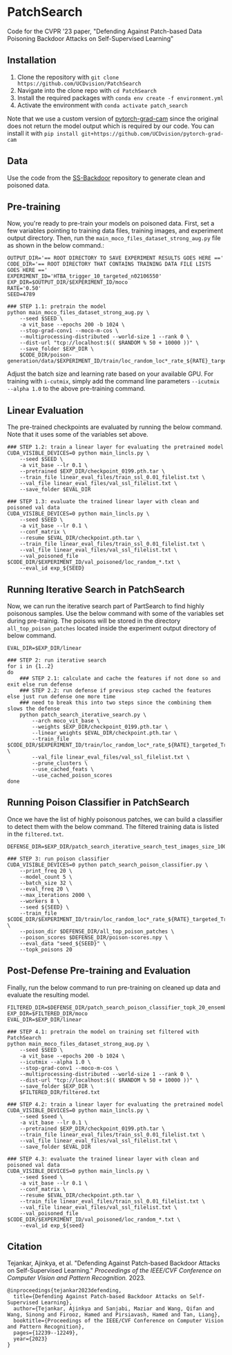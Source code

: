 # PatchSearch
Code for the CVPR '23 paper, "Defending Against Patch-based Data Poisoning Backdoor Attacks on Self-Supervised Learning"

## Installation

1. Clone the repository with `git clone https://github.com/UCDvision/PatchSearch`
2. Navigate into the clone repo with `cd PatchSearch`
3. Install the required packages with `conda env create -f environment.yml`
4. Activate the environment with `conda activate patch_search`

Note that we use a custom version of [pytorch-grad-cam](https://github.com/UCDvision/pytorch-grad-cam)
since the original does not return the model output which is required by our code. You can install it with `pip install git+https://github.com/UCDvision/pytorch-grad-cam`

## Data

Use the code from the [SS-Backdoor](https://github.com/UMBCvision/SSL-Backdoor#poison-generation) repository to generate clean and poisoned data.

## Pre-training

Now, you're ready to pre-train your models on poisoned data.
First, set a few variables pointing to training data files, training images, and experiment output directory.
Then, run the `main_moco_files_dataset_strong_aug.py` file as shown in the below command.:

```
OUTPUT_DIR='== ROOT DIRECTORY TO SAVE EXPERIMENT RESULTS GOES HERE =='
CODE_DIR='== ROOT DIRECTORY THAT CONTAINS TRAINING DATA FILE LISTS GOES HERE =='
EXPERIMENT_ID='HTBA_trigger_10_targeted_n02106550'
EXP_DIR=$OUTPUT_DIR/$EXPERIMENT_ID/moco
RATE='0.50'
SEED=4789

### STEP 1.1: pretrain the model
python main_moco_files_dataset_strong_aug.py \
    --seed $SEED \
    -a vit_base --epochs 200 -b 1024 \
    --stop-grad-conv1 --moco-m-cos \
    --multiprocessing-distributed --world-size 1 --rank 0 \
    --dist-url "tcp://localhost:$(( $RANDOM % 50 + 10000 ))" \
    --save_folder $EXP_DIR \
    $CODE_DIR/poison-generation/data/$EXPERIMENT_ID/train/loc_random_loc*_rate_${RATE}_targeted_True_*.txt

```

Adjust the batch size and learning rate based on your available GPU.
For training with `i-cutmix`, simply add the command line parameters `--icutmix --alpha 1.0` to the above pre-training command.

## Linear Evaluation

The pre-trained checkpoints are evaluated by running the below command. Note that it uses some of the variables set above.

```
### STEP 1.2: train a linear layer for evaluating the pretrained model
CUDA_VISIBLE_DEVICES=0 python main_lincls.py \
    --seed $SEED \
    -a vit_base --lr 0.1 \
    --pretrained $EXP_DIR/checkpoint_0199.pth.tar \
    --train_file linear_eval_files/train_ssl_0.01_filelist.txt \
    --val_file linear_eval_files/val_ssl_filelist.txt \
    --save_folder $EVAL_DIR

### STEP 1.3: evaluate the trained linear layer with clean and poisoned val data
CUDA_VISIBLE_DEVICES=0 python main_lincls.py \
    --seed $SEED \
    -a vit_base --lr 0.1 \
    --conf_matrix \
    --resume $EVAL_DIR/checkpoint.pth.tar \
    --train_file linear_eval_files/train_ssl_0.01_filelist.txt \
    --val_file linear_eval_files/val_ssl_filelist.txt \
    --val_poisoned_file $CODE_DIR/$EXPERIMENT_ID/val_poisoned/loc_random_*.txt \
    --eval_id exp_${SEED}
```

## Running Iterative Search in PatchSearch

Now, we can run the iterative search part of PartSearch to find highly poisonous samples.
Use the below command with some of the variables set during pre-trainig.
The poisons will be stored in the directory `all_top_poison_patches` located inside the experiment output directory of below command.

```
EVAL_DIR=$EXP_DIR/linear

### STEP 2: run iterative search
for i in {1..2}
do
    ### STEP 2.1: calculate and cache the features if not done so and exit else run defense
    ### STEP 2.2: run defense if previous step cached the features else just run defense one more time
    ### need to break this into two steps since the combining them slows the defense
    python patch_search_iterative_search.py \
        --arch moco_vit_base \
        --weights $EXP_DIR/checkpoint_0199.pth.tar \
        --linear_weights $EVAL_DIR/checkpoint.pth.tar \
        --train_file $CODE_DIR/$EXPERIMENT_ID/train/loc_random_loc*_rate_${RATE}_targeted_True_*.txt \
        --val_file linear_eval_files/val_ssl_filelist.txt \
        --prune_clusters \
        --use_cached_feats \
        --use_cached_poison_scores
done
```

## Running Poison Classifier in PatchSearch

Once we have the list of highly poisonous patches, we can build a classifier to detect them with the below command.
The filtered training data is listed in the `filtered.txt`.

```
DEFENSE_DIR=$EXP_DIR/patch_search_iterative_search_test_images_size_1000_window_w_60_repeat_patch_1_prune_clusters_True_num_clusters_1000_per_iteration_samples_2_remove_0x25

### STEP 3: run poison classifier
CUDA_VISIBLE_DEVICES=0 python patch_search_poison_classifier.py \
    --print_freq 20 \
    --model_count 5 \
    --batch_size 32 \
    --eval_freq 20 \
    --max_iterations 2000 \
    --workers 8 \
    --seed ${SEED} \
    --train_file $CODE_DIR/$EXPERIMENT_ID/train/loc_random_loc*_rate_${RATE}_targeted_True_*.txt \
    --poison_dir $DEFENSE_DIR/all_top_poison_patches \
    --poison_scores $DEFENSE_DIR/poison-scores.npy \
    --eval_data "seed_${SEED}" \
    --topk_poisons 20
```

## Post-Defense Pre-training and Evaluation

Finally, run the below command to run pre-training on cleaned up data and evaluate the resulting model.

```
FILTERED_DIR=$DEFENSE_DIR/patch_search_poison_classifier_topk_20_ensemble_5_max_iterations_2000_seed_4789
EXP_DIR=$FILTERED_DIR/moco
EVAL_DIR=$EXP_DIR/linear

### STEP 4.1: pretrain the model on training set filtered with PatchSearch
python main_moco_files_dataset_strong_aug.py \
    --seed $SEED \
    -a vit_base --epochs 200 -b 1024 \
    --icutmix --alpha 1.0 \
    --stop-grad-conv1 --moco-m-cos \
    --multiprocessing-distributed --world-size 1 --rank 0 \
    --dist-url "tcp://localhost:$(( $RANDOM % 50 + 10000 ))" \
    --save_folder $EXP_DIR \
    $FILTERED_DIR/filtered.txt

### STEP 4.2: train a linear layer for evaluating the pretrained model
CUDA_VISIBLE_DEVICES=0 python main_lincls.py \
    --seed $seed \
    -a vit_base --lr 0.1 \
    --pretrained $EXP_DIR/checkpoint_0199.pth.tar \
    --train_file linear_eval_files/train_ssl_0.01_filelist.txt \
    --val_file linear_eval_files/val_ssl_filelist.txt \
    --save_folder $EVAL_DIR
                                                                                                                                                                                                            
### STEP 4.3: evaluate the trained linear layer with clean and poisoned val data
CUDA_VISIBLE_DEVICES=0 python main_lincls.py \
    --seed $seed \
    -a vit_base --lr 0.1 \
    --conf_matrix \
    --resume $EVAL_DIR/checkpoint.pth.tar \
    --train_file linear_eval_files/train_ssl_0.01_filelist.txt \
    --val_file linear_eval_files/val_ssl_filelist.txt \
    --val_poisoned_file $CODE_DIR/$EXPERIMENT_ID/val_poisoned/loc_random_*.txt \
    --eval_id exp_${seed}
```

## Citation

Tejankar, Ajinkya, et al. "Defending Against Patch-based Backdoor Attacks on Self-Supervised Learning." _Proceedings of the IEEE/CVF Conference on Computer Vision and Pattern Recognition._ 2023.

```
@inproceedings{tejankar2023defending,
  title={Defending Against Patch-based Backdoor Attacks on Self-Supervised Learning},
  author={Tejankar, Ajinkya and Sanjabi, Maziar and Wang, Qifan and Wang, Sinong and Firooz, Hamed and Pirsiavash, Hamed and Tan, Liang},
  booktitle={Proceedings of the IEEE/CVF Conference on Computer Vision and Pattern Recognition},
  pages={12239--12249},
  year={2023}
}
```
